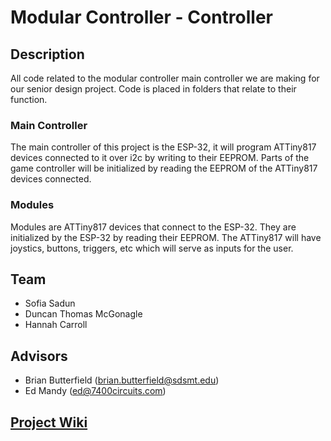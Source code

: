 # Modular Controller - Controller 

## Description
All code related to the modular controller main controller we are making for our senior design project.
Code is placed in folders that relate to their function.


### Main Controller
The main controller of this project is the ESP-32, it will program ATTiny817 devices connected to it over i2c by writing to their EEPROM. 
Parts of the game controller will be initialized by reading the EEPROM of the ATTiny817 devices connected.


### Modules 
Modules are ATTiny817 devices that connect to the ESP-32. They are initialized by the ESP-32 by reading their EEPROM. 
The ATTiny817 will have joystics, buttons, triggers, etc which will serve as inputs for the user.


## Team
- Sofia Sadun
- Duncan Thomas McGonagle
- Hannah Carroll


## Advisors
- Brian Butterfield (brian.butterfield@sdsmt.edu)
- Ed Mandy (ed@7400circuits.com)

## [Project Wiki](https://gitlab.com/groups/sdmines/sd/2022/11/-/wikis/home)